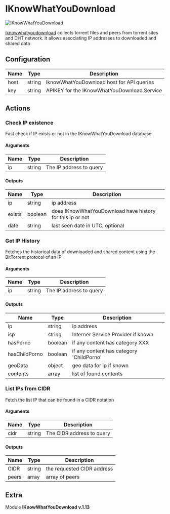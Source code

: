 # IKnowWhatYouDownload


![IKnowWhatYouDownload](/assets/playbooks/library/iknowwhatyoudownload.png)


[iknowwhatyoudownload](https://iknowwhatyoudownload.com) collects torrent files and peers from torrent sites and DHT network. It allows associating IP addresses to downloaded and shared data

## Configuration



| Name      |  Type   |  Description  |
| --------- | ------- | --------------------------- |
| host | string | IknowWhatYouDownload host for API queries |
| key | string | APIKEY for the IKnowWhatYouDownload Service |








## Actions

### Check IP existence

Fast check if IP exists or not in the IKnowWhatYouDownload database



#### Arguments

| Name      |  Type   |  Description  |
| --------- | ------- | --------------------------- |
| ip | string | The IP address to query |






#### Outputs
| Name      |  Type   |  Description  |
| --------- | ------- | --------------------------- |
| ip | string | ip address |
| exists | boolean | does IKnowWhatYouDownload have history for this ip or not |
| date | string | last seen date in UTC, optional |







### Get IP History

Fetches the historical data of downloaded and shared content using the BitTorrent protocol of an IP



#### Arguments

| Name      |  Type   |  Description  |
| --------- | ------- | --------------------------- |
| ip | string | The IP address to query |






#### Outputs
| Name      |  Type   |  Description  |
| --------- | ------- | --------------------------- |
| ip | string | ip address |
| isp | string | Interner Service Provider if known |
| hasPorno | boolean | if any content has category XXX |
| hasChildPorno | boolean | if any content has category 'ChildPorno' |
| geoData | object | geo data for ip if known |
| contents | array | list of found contents |







### List IPs from CIDR

Fetch the list IP that can be found in a CIDR notation



#### Arguments

| Name      |  Type   |  Description  |
| --------- | ------- | --------------------------- |
| cidr | string | The CIDR address to query |






#### Outputs
| Name      |  Type   |  Description  |
| --------- | ------- | --------------------------- |
| CIDR | string | the requested CIDR address |
| peers | array | array of peers |












## Extra

Module **IKnowWhatYouDownload v.1.13**